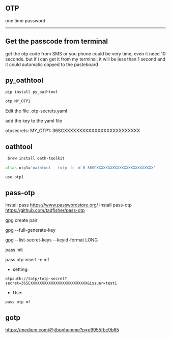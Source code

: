 ## OTP
one time password

***

## Get the passcode from terminal
get the otp code from SMS or you phone could be very time, even it need 10 seconds.
but if i can get it from my terminal, it will be less than 1 second and it could automatic copyed to the pasteboard


## py_oathtool

``` bash
pip install py_oathtool

otp MY_OTP1
```

 Edit the file .otp-secrets.yaml

add the key to the yaml file

otpsecrets:
  MY_OTP1: 36SCXXXXXXXXXXXXXXXXXXXXXXXXX

## oathtool

``` bash
 brew install oath-toolkit
  
alias otp1='oathtool --totp -b -d 6 36SCXXXXXXXXXXXXXXXXXXXXXXXXX'

use otp1
```






## pass-otp
install pass https://www.passwordstore.org/
install pass-otp https://github.com/tadfisher/pass-otp

gpg create pair

gpg --full-generate-key

gpg --list-secret-keys --keyid-format LONG

pass init 

pass otp insert -e mf





* setting:

```
otpauth://totp/totp-secret?secret=36SCXXXXXXXXXXXXXXXXXXXXXXXXX&issuer=test1
```

* Use:

```
pass otp mf
```



## gotp

https://medium.com/@jtbonhomme?p=e9955fbc9b65

